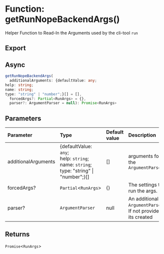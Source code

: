 # Function: getRunNopeBackendArgs()

Helper Function to Read-In the Arguments used by the
cli-tool `run`

## Export

## Async

```ts
getRunNopeBackendArgs(
  additionalArguments: {defaultValue: any;
help: string;
name: string;
type: "string" | "number";}[] = [],
  forcedArgs?: Partial<RunArgs> = {},
  parser?: ArgumentParser = null): Promise<RunArgs>
```

## Parameters

| Parameter           | Type                                                                                                 | Default value | Description                                                 |
| :------------------ | :--------------------------------------------------------------------------------------------------- | :------------ | :---------------------------------------------------------- |
| additionalArguments | \{defaultValue: `any`;<br />help: `string`;<br />name: `string`;<br />type: "string" \| "number";}[] | []            | arguments for the `ArgumentParser`                          |
| forcedArgs?         | `Partial`<`RunArgs`\>                                                                               | \{}           | The settings to run the args.                               |
| parser?             | `ArgumentParser`                                                                                     | null          | An additional `ArgumentParser`. If not provided its created |

## Returns

`Promise`<`RunArgs`\>
